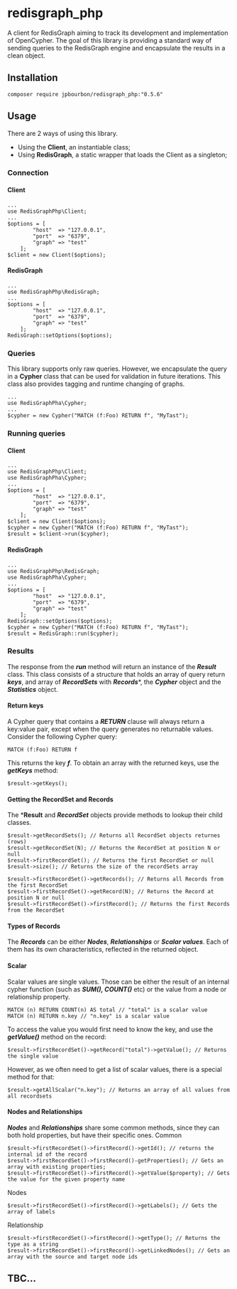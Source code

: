 # redisgraph_php
A client for RedisGraph aiming to track its development and implementation of OpenCypher.
The goal of this library is providing a standard way of sending queries to the RedisGraph engine and encapsulate the results in a clean object.

## Installation
```
composer require jpbourbon/redisgraph_php:"0.5.6"
```

## Usage
There are 2 ways of using this library.
- Using the **Client**, an instantiable class;
- Using **RedisGraph**, a static wrapper that loads the Client as a singleton;

### Connection
#### Client
```
...
use RedisGraphPhp\Client;
...
$options = [
        "host"  => "127.0.0.1",
        "port"  => "6379",
        "graph" => "test"
    ];
$client = new Client($options);
```
#### RedisGraph
```
...
use RedisGraphPhp\RedisGraph;
...
$options = [
        "host"  => "127.0.0.1",
        "port"  => "6379",
        "graph" => "test"
    ];
RedisGraph::setOptions($options);
```

### Queries
This library supports only raw queries. However, we encapsulate the query in a **Cypher** class that can be used for validation in future iterations. This class also provides tagging and runtime changing of graphs.
```
...
use RedisGraphPha\Cypher;
...
$cypher = new Cypher("MATCH (f:Foo) RETURN f", "MyTast");
```

### Running queries
#### Client
```
...
use RedisGraphPhp\Client;
use RedisGraphPha\Cypher;
...
$options = [
        "host"  => "127.0.0.1",
        "port"  => "6379",
        "graph" => "test"
    ];
$client = new Client($options);
$cypher = new Cypher("MATCH (f:Foo) RETURN f", "MyTast");
$result = $client->run($cypher);
```
#### RedisGraph
```
...
use RedisGraphPhp\RedisGraph;
use RedisGraphPha\Cypher;
...
$options = [
        "host"  => "127.0.0.1",
        "port"  => "6379",
        "graph" => "test"
    ];
RedisGraph::setOptions($options);
$cypher = new Cypher("MATCH (f:Foo) RETURN f", "MyTast");
$result = RedisGraph::run($cypher);
```

### Results
The response from the ***run*** method will return an instance of the ***Result*** class. This class consists of a structure that holds an array of query return ***keys***, and array of ***RecordSets*** with ***Records****, the ***Cypher*** object and the ***Statistics*** object.

#### Return keys
A Cypher query that contains a ***RETURN*** clause will always return a key:value pair, except when the query generates no returnable values.
Consider the following Cypher query:
```
MATCH (f:Foo) RETURN f
```
This returns the key ***f***.
To obtain an array with the returned keys, use the ***getKeys*** method:
```
$result->getKeys();
```

#### Getting the RecordSet and Records

The ***Result** and ***RecordSet*** objects provide methods to lookup their child classes.
```
$result->getRecordSets(); // Returns all RecordSet objects returnes (rows)
$result->getRecordSet(N); // Returns the RecordSet at position N or null
$result->firstRecordSet(); // Returns the first RecordSet or null
$result->size(); // Returns the size of the recordSets array

$result->firstRecordSet()->getRecords(); // Returns all Records from the first RecordSet
$result->firstRecordSet()->getRecord(N); // Returns the Record at position N or null
$result->firstRecordSet()->firstRecord(); // Returns the first Records from the RecordSet
```

#### Types of Records

The ***Records*** can be either ***Nodes***, ***Relationships*** or ***Scalar values***. Each of them has its own characteristics, reflected in the returned object.

#### Scalar

Scalar values are single values. Those can be either the result of an internal cypher function (such as ***SUM(), COUNT()*** etc) or the value from a node or relationship property.
```
MATCH (n) RETURN COUNT(n) AS total // "total" is a scalar value
MATCH (n) RETURN n.key // "n.key" is a scalar value
```
To access the value you would first need to know the key, and use the ***getValue()*** method on the record:
```
$result->firstRecordSet()->getRecord("total")->getValue(); // Returns the single value
```
However, as we often need to get a list of scalar values, there is a special method for that:
```
$result->getAllScalar("n.key"); // Returns an array of all values from all recordsets
```

#### Nodes and Relationships

***Nodes*** and ***Relationships*** share some common methods, since they can both hold properties, but have their specific ones.
Common
```
$result->firstRecordSet()->firstRecord()->getId(); // returns the internal id of the record
$result->firstRecordSet()->firstRecord()-getProperties(); // Gets an array with existing properties;
$result->firstRecordSet()->firstRecord()->getValue($property); // Gets the value for the given property name
```
Nodes
```
$result->firstRecordSet()->firstRecord()->getLabels(); // Gets the array of labels
```
Relationship
```
$result->firstRecordSet()->firstRecord()->getType(); // Returns the type as a string
$result->firstRecordSet()->firstRecord()->getLinkedNodes(); // Gets an array with the source and target node ids
```

## TBC...
